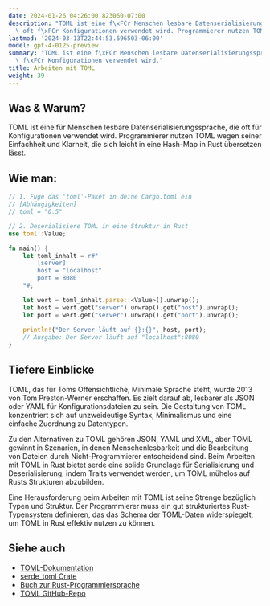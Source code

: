 ```yaml
---
date: 2024-01-26 04:26:00.823060-07:00
description: "TOML ist eine f\xFCr Menschen lesbare Datenserialisierungssprache, die\
  \ oft f\xFCr Konfigurationen verwendet wird. Programmierer nutzen TOML wegen seiner\u2026"
lastmod: '2024-03-13T22:44:53.696503-06:00'
model: gpt-4-0125-preview
summary: "TOML ist eine f\xFCr Menschen lesbare Datenserialisierungssprache, die oft\
  \ f\xFCr Konfigurationen verwendet wird."
title: Arbeiten mit TOML
weight: 39
---
```


## Was & Warum?
TOML ist eine für Menschen lesbare Datenserialisierungssprache, die oft für Konfigurationen verwendet wird. Programmierer nutzen TOML wegen seiner Einfachheit und Klarheit, die sich leicht in eine Hash-Map in Rust übersetzen lässt.

## Wie man:
```Rust
// 1. Füge das 'toml'-Paket in deine Cargo.toml ein
// [Abhängigkeiten]
// toml = "0.5"

// 2. Deserialisiere TOML in eine Struktur in Rust
use toml::Value;

fn main() {
    let toml_inhalt = r#"
        [server]
        host = "localhost"
        port = 8080
    "#;

    let wert = toml_inhalt.parse::<Value>().unwrap();
    let host = wert.get("server").unwrap().get("host").unwrap();
    let port = wert.get("server").unwrap().get("port").unwrap();
    
    println!("Der Server läuft auf {}:{}", host, port);
    // Ausgabe: Der Server läuft auf "localhost":8080
}
```

## Tiefere Einblicke
TOML, das für Toms Offensichtliche, Minimale Sprache steht, wurde 2013 von Tom Preston-Werner erschaffen. Es zielt darauf ab, lesbarer als JSON oder YAML für Konfigurationsdateien zu sein. Die Gestaltung von TOML konzentriert sich auf unzweideutige Syntax, Minimalismus und eine einfache Zuordnung zu Datentypen.

Zu den Alternativen zu TOML gehören JSON, YAML und XML, aber TOML gewinnt in Szenarien, in denen Menschenlesbarkeit und die Bearbeitung von Dateien durch Nicht-Programmierer entscheidend sind. Beim Arbeiten mit TOML in Rust bietet serde eine solide Grundlage für Serialisierung und Deserialisierung, indem Traits verwendet werden, um TOML mühelos auf Rusts Strukturen abzubilden.

Eine Herausforderung beim Arbeiten mit TOML ist seine Strenge bezüglich Typen und Struktur. Der Programmierer muss ein gut strukturiertes Rust-Typensystem definieren, das das Schema der TOML-Daten widerspiegelt, um TOML in Rust effektiv nutzen zu können.

## Siehe auch
- [TOML-Dokumentation](https://toml.io/en/)
- [serde_toml Crate](https://docs.rs/serde_toml/)
- [Buch zur Rust-Programmiersprache](https://doc.rust-lang.org/stable/book/)
- [TOML GitHub-Repo](https://github.com/toml-lang/toml)
